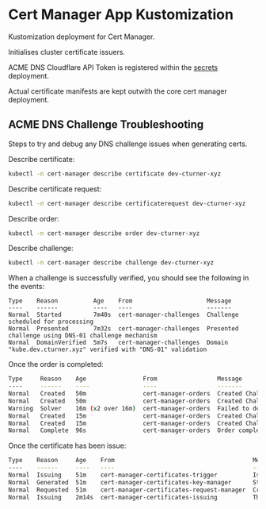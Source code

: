 # Cert Manager App Kustomization

Kustomization deployment for Cert Manager.

Initialises cluster certificate issuers. 

ACME DNS Cloudflare API Token is registered within the [secrets](../../secrets/README.md) deployment. 

Actual certificate manifests are kept outwith the core cert manager deployment.

## ACME DNS Challenge Troubleshooting

Steps to try and debug any DNS challenge issues when generating certs.

Describe certificate:

```sh
kubectl -n cert-manager describe certificate dev-cturner-xyz
```

Describe certificate request:

```sh
kubectl -n cert-manager describe certificaterequest dev-cturner-xyz
```

Describe order:

```sh
kubectl -n cert-manager describe order dev-cturner-xyz
```

Describe challenge:

```sh
kubectl -n cert-manager describe challenge dev-cturner-xyz
```

When a challenge is successfully verified, you should see the following in the events:

```
Type    Reason          Age    From                     Message
----    ------          ----   ----                     -------
Normal  Started         7m40s  cert-manager-challenges  Challenge scheduled for processing
Normal  Presented       7m32s  cert-manager-challenges  Presented challenge using DNS-01 challenge mechanism
Normal  DomainVerified  5m7s   cert-manager-challenges  Domain "kube.dev.cturner.xyz" verified with "DNS-01" validation
```

Once the order is completed:

```sh
Type     Reason    Age                From                 Message
----     ------    ----               ----                 -------
Normal   Created   50m                cert-manager-orders  Created Challenge resource "kube-cturner-xyz-1-3677445741-2690577496" for domain "kube.dev.cturner.xyz"
Normal   Created   50m                cert-manager-orders  Created Challenge resource "kube-cturner-xyz-1-3677445741-3549550428" for domain "kube.dev.cturner.xyz"
Warning  Solver    16m (x2 over 16m)  cert-manager-orders  Failed to determine a valid solver configuration for the set of domains on the Order: no configured challenge solvers can be used for this challenge
Normal   Created   15m                cert-manager-orders  Created Challenge resource "kube-cturner-xyz-1-3677445741-3689494978" for domain "kube.dev.cturner.xyz"
Normal   Created   15m                cert-manager-orders  Created Challenge resource "kube-cturner-xyz-1-3677445741-3495413534" for domain "kube.dev.cturner.xyz"
Normal   Complete  96s                cert-manager-orders  Order completed successfully
```

Once the certificate has been issue:

```sh
Type    Reason     Age    From                                       Message
----    ------     ----   ----                                       -------
Normal  Issuing    51m    cert-manager-certificates-trigger          Issuing certificate as Secret does not exist
Normal  Generated  51m    cert-manager-certificates-key-manager      Stored new private key in temporary Secret resource "kube-cturner-xyz-kjnwt"
Normal  Requested  51m    cert-manager-certificates-request-manager  Created new CertificateRequest resource "kube-cturner-xyz-1"
Normal  Issuing    2m14s  cert-manager-certificates-issuing          The certificate has been successfully issued
```
